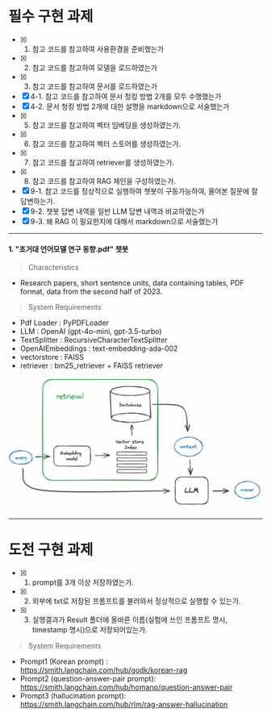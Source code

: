 # 필수 구현 과제

- [x] 1. 참고 코드를 참고하여 사용환경을 준비했는가
- [x] 2. 참고 코드를 참고하여 모델을 로드하였는가
- [x] 3. 참고 코드를 참고하여 문서를 로드하였는가
- [x] 4-1. 참고 코드를 참고하여 문서 청킹 방법 2개를 모두 수행했는가
- [x] 4-2. 문서 청킹 방법 2개에 대한 설명을 markdown으로 서술했는가
- [x] 5. 참고 코드를 참고하여 벡터 임베딩을 생성하였는가.
- [x] 6. 참고 코드를 참고하여 벡터 스토어를 생성하였는가.
- [x] 7. 참고 코드를 참고하여 retriever를 생성하였는가. 
- [x] 8. 참고 코드를 참고하여 RAG 체인을 구성하였는가. 
- [x] 9-1. 참고 코드를 정상적으로 실행하여 챗봇이 구동가능하여, 물어본 질문에 잘 답변하는가.
- [x] 9-2. 챗봇 답변 내역을 일반 LLM 답변 내역과 비교하였는가
- [x] 9-3. 왜 RAG 이 필요한지에 대해서 markdown으로 서술했는가

---
#### 1. "초거대 언어모델 연구 동향.pdf" 챗봇
> Characteristics
- Research papers, short sentence units, data containing tables, PDF format, data from the second half of 2023.

> System Requirements 
- Pdf Loader : PyPDFLoader
- LLM : OpenAI (gpt-4o-mini, gpt-3.5-turbo)
- TextSplitter : RecursiveCharacterTextSplitter
- OpenAIEmbeddings : text-embedding-ada-002
- vectorstore : FAISS
- retriever : bm25_retriever + FAISS retriever


![alt text](image.png)

---
# 도전 구현 과제

- [x] 1. prompt를 3개 이상 저장하였는가. 
- [x] 2. 외부에 txt로 저장된 프롬프트를 불러와서 정상적으로 실행할 수 있는가. 
- [x] 3. 실행결과가 Result 폴더에 올바른 이름(실험에 쓰인 프롬프트 명시, timestamp 명시)으로 저장되어있는가. 


> System Requirements 
- Prompt1 (Korean prompt) : https://smith.langchain.com/hub/godk/korean-rag
- Prompt2 (question-answer-pair prompt): https://smith.langchain.com/hub/homanp/question-answer-pair
- Prompt3 (hallucination prompt): https://smith.langchain.com/hub/rlm/rag-answer-hallucination